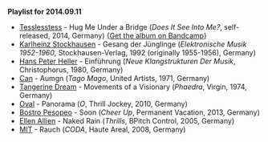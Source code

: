 **Playlist for 2014.09.11**

* [Tesslesstess](http://musicbrainz.org/artist/b3a7c641-279b-442f-a70a-eec1d65a7382) - Hug Me Under a Bridge (_Does It See Into Me?_, self-released, 2014, Germany) {[Get the album on Bandcamp](https://tesslesstess.bandcamp.com/)}
* [Karlheinz Stockhausen](http://musicbrainz.org/artist/fd09d776-ddfd-4558-afe7-814420d704ed) - Gesang der Jünglinge (_Elektronische Musik 1952-1960_, Stockhausen-Verlag, 1992 (originally 1955-1956), Germany)
* [Hans Peter Heller](http://musicbrainz.org/artist/f9a3602f-b60e-4841-bc2d-99e595c7def1) - Einführung (_Neue Klangstrukturen Der Musik_, Christophorus, 1980, Germany)
* [Can](http://musicbrainz.org/artist/13501c7d-d181-45ba-af52-5f101d8516a0) - Aumgn (_Tago Mago_, United Artists, 1971, Germany)
* [Tangerine Dream](http://musicbrainz.org/artist/23d8426c-18c7-46e6-a51d-7395bd43c641) - Movements of a Visionary (_Phaedra_, Virgin, 1974, Germany)
* [Oval](http://musicbrainz.org/artist/2fa478b1-dee0-428c-8e18-8b0b6608b2dd) - Panorama (_O_, Thrill Jockey, 2010, Germany)
* [Bostro Pesopeo](http://musicbrainz.org/artist/a7f28c1c-8df6-45ab-912d-024e596805c2) - Soon (_Cheer Up_, Permanent Vacation, 2013, Germany)
* [Ellen Allien](http://musicbrainz.org/artist/2ff63f00-0954-4b14-9007-e19b822fc8b2) - Naked Rain (_Thrills_, BPitch Control, 2005, Germany)
* [MIT](http://musicbrainz.org/artist/103fa42d-b4fa-43dd-9c83-d13cf5c0f93b) - Rauch (_CODA_, Haute Areal, 2008, Germany)